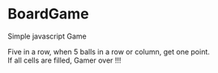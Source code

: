 # BoardGame
Simple javascript Game

Five in a row, when 5 balls in a row or column, get one point.  
If all cells are filled, Gamer over !!! 



